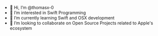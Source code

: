 - 👋 Hi, I’m @thomasx-0  
- 👀 I’m interested in Swift Programming 
- 🌱 I’m currently learning Swift and OSX development  
- 💞️ I’m looking to collaborate on Open Source Projects related to Apple's ecosystem
<!---
thomasx-0/thomasx-0 is a ✨ special ✨ repository because its `README.md` (this file) appears on your GitHub profile.
You can click the Preview link to take a look at your changes.
--->
